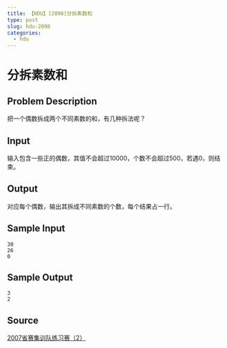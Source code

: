 ```yaml
---
title: 【HDU】[2098]分拆素数和
type: post
slug: hdu-2098
categories:
  - hdu
---
```


# 分拆素数和

## Problem Description

把一个偶数拆成两个不同素数的和，有几种拆法呢？

## Input

输入包含一些正的偶数，其值不会超过10000，个数不会超过500，若遇0，则结束。

## Output

对应每个偶数，输出其拆成不同素数的个数，每个结果占一行。

## Sample Input

```
30
26
0

```

## Sample Output

```
3
2

```

## Source

[2007省赛集训队练习赛（2）](https://acm.hdu.edu.cn//search.php?field=problem&key=2007%CA%A1%C8%FC%BC%AF%D1%B5%B6%D3%C1%B7%CF%B0%C8%FC%A3%A82%A3%A9&source=1&searchmode=source)
